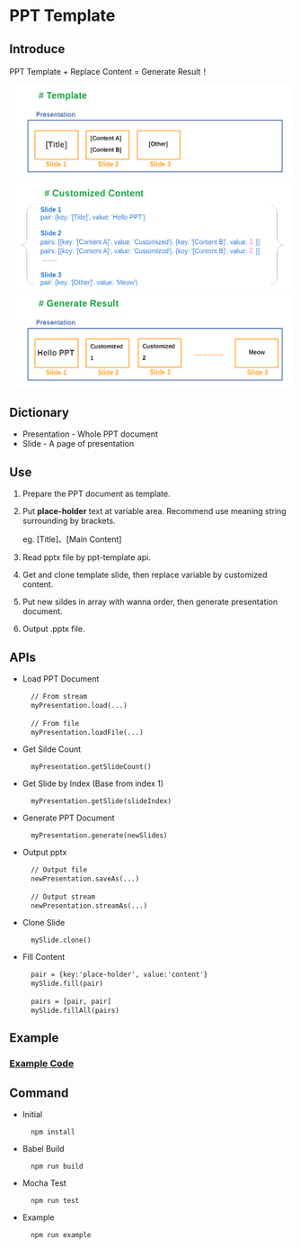 # PPT Template

## Introduce

PPT Template + Replace Content = Generate Result！

![template](/img/01.png)
![customized content](/img/02.png)
![generate result](/img/03.png)

## Dictionary

- Presentation - Whole PPT document
- Slide - A page of presentation

## Use

1. Prepare the PPT document as template.
2. Put **place-holder** text at variable area. Recommend use meaning string surrounding by brackets.

    eg. [Title]、[Main Content]

3. Read pptx file by ppt-template api.
4. Get and clone template slide, then replace variable by customized content.
5. Put new sildes in array with wanna order, then generate presentation document.
6. Output .pptx file.

## APIs

- Load PPT Document

        // From stream
        myPresentation.load(...)

        // From file
        myPresentation.loadFile(...)


- Get Silde Count

        myPresentation.getSlideCount()


- Get Slide by Index (Base from index 1)

        myPresentation.getSlide(slideIndex)


- Generate PPT Document

        myPresentation.generate(newSlides)

- Output pptx

        // Output file
        newPresentation.saveAs(...)

        // Output stream
        newPresentation.streamAs(...)


- Clone Slide

        mySlide.clone()


- Fill Content

        pair = {key:'place-holder', value:'content'}
        mySlide.fill(pair)

        pairs = [pair, pair]
        mySlide.fillAll(pairs)



## Example

### [Example Code](/example/example.js)


## Command

- Initial

        npm install

- Babel Build

        npm run build

- Mocha Test

        npm run test

- Example

        npm run example
